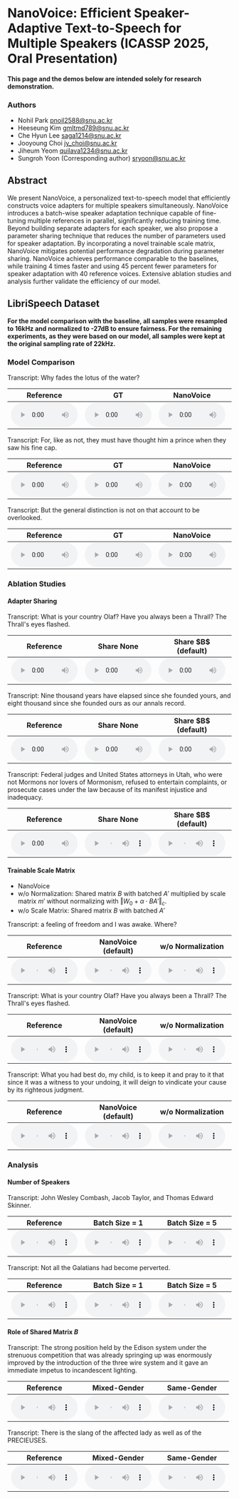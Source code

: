# NanoVoice: Efficient Speaker-Adaptive Text-to-Speech for Multiple Speakers (ICASSP 2025, Oral Presentation)

#### This page and the demos below are intended solely for research demonstration.

### Authors
- Nohil Park <a href="pnoil2588@snu.ac.kr">pnoil2588@snu.ac.kr</a>
- Heeseung Kim <a href="gmltmd789@snu.ac.kr">gmltmd789@snu.ac.kr</a>
- Che Hyun Lee <a href="saga1214@snu.ac.kr">saga1214@snu.ac.kr</a>
- Jooyoung Choi <a href="jy_choi@snu.ac.kr">jy_choi@snu.ac.kr</a>
- Jiheum Yeom <a href="quilava1234@snu.ac.kr">quilava1234@snu.ac.kr</a>
- Sungroh Yoon (Corresponding author) <a href="sryoon@snu.ac.kr">sryoon@snu.ac.kr</a>

## Abstract
We present NanoVoice, a personalized text-to-speech model that efficiently constructs voice adapters for multiple speakers simultaneously. NanoVoice introduces a batch-wise speaker adaptation technique capable of fine-tuning multiple references in parallel, significantly reducing training time. Beyond building separate adapters for each speaker, we also propose a parameter sharing technique that reduces the number of parameters used for speaker adaptation. By incorporating a novel trainable scale matrix, NanoVoice mitigates potential performance degradation during parameter sharing. NanoVoice achieves performance comparable to the baselines, while training 4 times faster and using 45 percent fewer parameters for speaker adaptation with 40 reference voices. Extensive ablation studies and analysis further validate the efficiency of our model.

## LibriSpeech Dataset
**For the model comparison with the baseline, all samples were resampled to 16kHz and normalized to -27dB to ensure fairness. For the remaining experiments, as they were based on our model, all samples were kept at the original sampling rate of 22kHz.**

### Model Comparison

Transcript: Why fades the lotus of the water?

<table>
	<thead>
		<tr>
			<th style="text-align: center">Reference</th>
			<th style="text-align: center">GT</th>
			<th style="text-align: center">NanoVoice</th>
			<th style="text-align: center">VoiceTailor</th>
			<th style="text-align: center">UnitSpeech</th>
			<th style="text-align: center">XTTS $v2$</th>
			<th style="text-align: center">CosyVoice</th>
		</tr>
	</thead>
	<tbody>
		<tr>
			<td style="text-align: center"><audio controls style="width: 150px;"><source src="wav/model_comparison/1_ref.wav" type="audio/wav"></audio></td>
			<td style="text-align: center"><audio controls style="width: 150px;"><source src="wav/model_comparison/1_gt.wav" type="audio/wav"></audio></td>
			<td style="text-align: center"><audio controls style="width: 150px;"><source src="wav/model_comparison/1_nanovoice.wav" type="audio/wav"></audio></td>
			<td style="text-align: center"><audio controls style="width: 150px;"><source src="wav/model_comparison/1_voicetailor.wav" type="audio/wav"></audio></td>
			<td style="text-align: center"><audio controls style="width: 150px;"><source src="wav/model_comparison/1_unitspeech.wav" type="audio/wav"></audio></td>
			<td style="text-align: center"><audio controls style="width: 150px;"><source src="wav/model_comparison/1_xtts.wav" type="audio/wav"></audio></td>
			<td style="text-align: center"><audio controls style="width: 150px;"><source src="wav/model_comparison/1_cosyvoice.wav" type="audio/wav"></audio></td>
		</tr>
	</tbody>
</table>

Transcript: For, like as not, they must have thought him a prince when they saw his fine cap.

<table>
	<thead>
		<tr>
			<th style="text-align: center">Reference</th>
			<th style="text-align: center">GT</th>
			<th style="text-align: center">NanoVoice</th>
			<th style="text-align: center">VoiceTailor</th>
			<th style="text-align: center">UnitSpeech</th>
			<th style="text-align: center">XTTS $v2$</th>
			<th style="text-align: center">CosyVoice</th>
		</tr>
	</thead>
	<tbody>
		<tr>
			<td style="text-align: center"><audio controls style="width: 150px;"><source src="wav/model_comparison/2_ref.wav" type="audio/wav"></audio></td>
			<td style="text-align: center"><audio controls style="width: 150px;"><source src="wav/model_comparison/2_gt.wav" type="audio/wav"></audio></td>
			<td style="text-align: center"><audio controls style="width: 150px;"><source src="wav/model_comparison/2_nanovoice.wav" type="audio/wav"></audio></td>
			<td style="text-align: center"><audio controls style="width: 150px;"><source src="wav/model_comparison/2_voicetailor.wav" type="audio/wav"></audio></td>
			<td style="text-align: center"><audio controls style="width: 150px;"><source src="wav/model_comparison/2_unitspeech.wav" type="audio/wav"></audio></td>
			<td style="text-align: center"><audio controls style="width: 150px;"><source src="wav/model_comparison/2_xtts.wav" type="audio/wav"></audio></td>
			<td style="text-align: center"><audio controls style="width: 150px;"><source src="wav/model_comparison/2_cosyvoice.wav" type="audio/wav"></audio></td>
		</tr>
	</tbody>
</table>

Transcript: But the general distinction is not on that account to be overlooked.

<table>
	<thead>
		<tr>
			<th style="text-align: center">Reference</th>
			<th style="text-align: center">GT</th>
			<th style="text-align: center">NanoVoice</th>
			<th style="text-align: center">VoiceTailor</th>
			<th style="text-align: center">UnitSpeech</th>
			<th style="text-align: center">XTTS $v2$</th>
			<th style="text-align: center">CosyVoice</th>
		</tr>
	</thead>
	<tbody>
		<tr>
			<td style="text-align: center"><audio controls style="width: 150px;"><source src="wav/model_comparison/3_ref.wav" type="audio/wav"></audio></td>
			<td style="text-align: center"><audio controls style="width: 150px;"><source src="wav/model_comparison/3_gt.wav" type="audio/wav"></audio></td>
			<td style="text-align: center"><audio controls style="width: 150px;"><source src="wav/model_comparison/3_nanovoice.wav" type="audio/wav"></audio></td>
			<td style="text-align: center"><audio controls style="width: 150px;"><source src="wav/model_comparison/3_voicetailor.wav" type="audio/wav"></audio></td>
			<td style="text-align: center"><audio controls style="width: 150px;"><source src="wav/model_comparison/3_unitspeech.wav" type="audio/wav"></audio></td>
			<td style="text-align: center"><audio controls style="width: 150px;"><source src="wav/model_comparison/3_xtts.wav" type="audio/wav"></audio></td>
			<td style="text-align: center"><audio controls style="width: 150px;"><source src="wav/model_comparison/3_cosyvoice.wav" type="audio/wav"></audio></td>
		</tr>
	</tbody>
</table>

### Ablation Studies

#### Adapter Sharing

Transcript: What is your country Olaf? Have you always been a Thrall? The Thrall's eyes flashed.

<table>
	<thead>
		<tr>
			<th style="text-align: center">Reference</th>
			<th style="text-align: center">Share None</th>
			<th style="text-align: center">Share $B$ <strong>(default)</strong></th>
			<th style="text-align: center">Share $A$</th>
			<th style="text-align: center">Share $B$, $A$</th>
		</tr>
	</thead>
	<tbody>
		<tr>
			<td style="text-align: center"><audio controls style="width: 150px;"><source src="wav/ablation_share/1_ref.wav" type="audio/wav"></audio></td>
			<td style="text-align: center"><audio controls style="width: 150px;"><source src="wav/ablation_share/1_batch-wise.flac" type="audio/flac"></audio></td>
			<td style="text-align: center"><audio controls style="width: 150px;"><source src="wav/ablation_share/1_shareB.flac" type="audio/flac"></audio></td>
			<td style="text-align: center"><audio controls style="width: 150px;"><source src="wav/ablation_share/1_shareA.flac" type="audio/flac"></audio></td>
			<td style="text-align: center"><audio controls style="width: 150px;"><source src="wav/ablation_share/1_shareBA.flac" type="audio/flac"></audio></td>			
		</tr>
	</tbody>
</table>

Transcript: Nine thousand years have elapsed since she founded yours, and eight thousand since she founded ours as our annals record.

<table>
	<thead>
		<tr>
			<th style="text-align: center">Reference</th>
			<th style="text-align: center">Share None</th>
			<th style="text-align: center">Share $B$ <strong>(default)</strong></th>
			<th style="text-align: center">Share $A$</th>
			<th style="text-align: center">Share $B$, $A$</th>
		</tr>
	</thead>
	<tbody>
		<tr>
			<td style="text-align: center"><audio controls style="width: 150px;"><source src="wav/ablation_share/2_ref.wav" type="audio/wav"></audio></td>
			<td style="text-align: center"><audio controls style="width: 150px;"><source src="wav/ablation_share/2_batch-wise.flac" type="audio/flac"></audio></td>
			<td style="text-align: center"><audio controls style="width: 150px;"><source src="wav/ablation_share/2_shareB.flac" type="audio/flac"></audio></td>
			<td style="text-align: center"><audio controls style="width: 150px;"><source src="wav/ablation_share/2_shareA.flac" type="audio/flac"></audio></td>
			<td style="text-align: center"><audio controls style="width: 150px;"><source src="wav/ablation_share/2_shareBA.flac" type="audio/flac"></audio></td>			
		</tr>
	</tbody>
</table>

Transcript: Federal judges and United States attorneys in Utah, who were not Mormons nor lovers of Mormonism, refused to entertain complaints, or prosecute cases under the law because of its manifest injustice and inadequacy.

<table>
	<thead>
		<tr>
			<th style="text-align: center">Reference</th>
			<th style="text-align: center">Share None</th>
			<th style="text-align: center">Share $B$ <strong>(default)</strong></th>
			<th style="text-align: center">Share $A$</th>
			<th style="text-align: center">Share $B$, $A$</th>
		</tr>
	</thead>
	<tbody>
		<tr>
			<td style="text-align: center"><audio controls style="width: 150px;"><source src="wav/ablation_share/3_ref.wav" type="audio/wav"></audio></td>
			<td style="text-align: center"><audio controls style="width: 150px;"><source src="wav/ablation_share/3_batch-wise.flac" type="audio/flac"></audio></td>
			<td style="text-align: center"><audio controls style="width: 150px;"><source src="wav/ablation_share/3_shareB.flac" type="audio/flac"></audio></td>
			<td style="text-align: center"><audio controls style="width: 150px;"><source src="wav/ablation_share/3_shareA.flac" type="audio/flac"></audio></td>
			<td style="text-align: center"><audio controls style="width: 150px;"><source src="wav/ablation_share/3_shareBA.flac" type="audio/flac"></audio></td>			
		</tr>
	</tbody>
</table>

#### Trainable Scale Matrix

- NanoVoice
- w/o Normalization: Shared matrix $B$ with batched $A'$ multiplied by scale matrix $m'$ without normalizing with $\Vert W_0+\alpha\cdot BA'\Vert_c$.
- w/o Scale Matrix: Shared matrix $B$ with batched $A'$

Transcript: a feeling of freedom and I was awake. Where?

<table>
	<thead>
		<tr>
			<th style="text-align: center">Reference</th>
			<th style="text-align: center"><strong>NanoVoice (default)</strong></th>
			<th style="text-align: center">w/o Normalization</th>
			<th style="text-align: center">w/o Scale Matrix</th>
		</tr>
	</thead>
	<tbody>
		<tr>
			<td style="text-align: center"><audio controls style="width: 150px;"><source src="wav/ablation_scale/1_ref.wav" type="audio/wav"></audio></td>
			<td style="text-align: center"><audio controls style="width: 150px;"><source src="wav/ablation_scale/1_nanovoice.flac" type="audio/flac"></audio></td>
			<td style="text-align: center"><audio controls style="width: 150px;"><source src="wav/ablation_scale/1_no_normalization.flac" type="audio/flac"></audio></td>
			<td style="text-align: center"><audio controls style="width: 150px;"><source src="wav/ablation_scale/1_no_scale.flac" type="audio/flac"></audio></td>			
		</tr>
	</tbody>
</table>

Transcript: What is your country Olaf? Have you always been a Thrall? The Thrall's eyes flashed.

<table>
	<thead>
		<tr>
			<th style="text-align: center">Reference</th>
			<th style="text-align: center"><strong>NanoVoice (default)</strong></th>
			<th style="text-align: center">w/o Normalization</th>
			<th style="text-align: center">w/o Scale Matrix</th>
		</tr>
	</thead>
	<tbody>
		<tr>
			<td style="text-align: center"><audio controls style="width: 150px;"><source src="wav/ablation_scale/2_ref.wav" type="audio/wav"></audio></td>
			<td style="text-align: center"><audio controls style="width: 150px;"><source src="wav/ablation_scale/2_nanovoice.flac" type="audio/flac"></audio></td>
			<td style="text-align: center"><audio controls style="width: 150px;"><source src="wav/ablation_scale/2_no_normalization.flac" type="audio/flac"></audio></td>
			<td style="text-align: center"><audio controls style="width: 150px;"><source src="wav/ablation_scale/2_no_scale.flac" type="audio/flac"></audio></td>			
		</tr>
	</tbody>
</table>

Transcript: What you had best do, my child, is to keep it and pray to it that since it was a witness to your undoing, it will deign to vindicate your cause by its righteous judgment.

<table>
	<thead>
		<tr>
			<th style="text-align: center">Reference</th>
			<th style="text-align: center"><strong>NanoVoice (default)</strong></th>
			<th style="text-align: center">w/o Normalization</th>
			<th style="text-align: center">w/o Scale Matrix</th>
		</tr>
	</thead>
	<tbody>
		<tr>
			<td style="text-align: center"><audio controls style="width: 150px;"><source src="wav/ablation_scale/3_ref.wav" type="audio/wav"></audio></td>
			<td style="text-align: center"><audio controls style="width: 150px;"><source src="wav/ablation_scale/3_nanovoice.flac" type="audio/flac"></audio></td>
			<td style="text-align: center"><audio controls style="width: 150px;"><source src="wav/ablation_scale/3_no_normalization.flac" type="audio/flac"></audio></td>
			<td style="text-align: center"><audio controls style="width: 150px;"><source src="wav/ablation_scale/3_no_scale.flac" type="audio/flac"></audio></td>			
		</tr>
	</tbody>
</table>

### Analysis

#### Number of Speakers

Transcript: John Wesley Combash, Jacob Taylor, and Thomas Edward Skinner.

<table>
	<thead>
		<tr>
			<th style="text-align: center">Reference</th>
			<th style="text-align: center">Batch Size = 1</th>
			<th style="text-align: center">Batch Size = 5</th>
			<th style="text-align: center">Batch Size = 20</th>
			<th style="text-align: center">Batch Size = 40</th>
		</tr>
	</thead>
	<tbody>
		<tr>
			<td style="text-align: center"><audio controls style="width: 150px;"><source src="wav/analysis_batch_size/1_ref.wav" type="audio/wav"></audio></td>
			<td style="text-align: center"><audio controls style="width: 150px;"><source src="wav/analysis_batch_size/1_bs1.flac" type="audio/flac"></audio></td>
			<td style="text-align: center"><audio controls style="width: 150px;"><source src="wav/analysis_batch_size/1_bs5.flac" type="audio/flac"></audio></td>
			<td style="text-align: center"><audio controls style="width: 150px;"><source src="wav/analysis_batch_size/1_bs20.flac" type="audio/flac"></audio></td>
			<td style="text-align: center"><audio controls style="width: 150px;"><source src="wav/analysis_batch_size/1_bs40.flac" type="audio/flac"></audio></td>			
		</tr>
	</tbody>
</table>

Transcript: Not all the Galatians had become perverted.

<table>
	<thead>
		<tr>
			<th style="text-align: center">Reference</th>
			<th style="text-align: center">Batch Size = 1</th>
			<th style="text-align: center">Batch Size = 5</th>
			<th style="text-align: center">Batch Size = 20</th>
			<th style="text-align: center">Batch Size = 40</th>
		</tr>
	</thead>
	<tbody>
		<tr>
			<td style="text-align: center"><audio controls style="width: 150px;"><source src="wav/analysis_batch_size/2_ref.wav" type="audio/wav"></audio></td>
			<td style="text-align: center"><audio controls style="width: 150px;"><source src="wav/analysis_batch_size/2_bs1.flac" type="audio/flac"></audio></td>
			<td style="text-align: center"><audio controls style="width: 150px;"><source src="wav/analysis_batch_size/2_bs5.flac" type="audio/flac"></audio></td>
			<td style="text-align: center"><audio controls style="width: 150px;"><source src="wav/analysis_batch_size/2_bs20.flac" type="audio/flac"></audio></td>
			<td style="text-align: center"><audio controls style="width: 150px;"><source src="wav/analysis_batch_size/2_bs40.flac" type="audio/flac"></audio></td>			
		</tr>
	</tbody>
</table>

#### Role of Shared Matrix $B$

Transcript: The strong position held by the Edison system under the strenuous competition that was already springing up was enormously improved by the introduction of the three wire system and it gave an immediate impetus to incandescent lighting.

<table>
	<thead>
		<tr>
			<th style="text-align: center">Reference</th>
			<th style="text-align: center">Mixed-Gender</th>
			<th style="text-align: center">Same-Gender</th>
		</tr>
	</thead>
	<tbody>
		<tr>
			<td style="text-align: center"><audio controls style="width: 150px;"><source src="wav/analysis_gender/1_ref.wav" type="audio/wav"></audio></td>
			<td style="text-align: center"><audio controls style="width: 150px;"><source src="wav/analysis_gender/1_mix.flac" type="audio/flac"></audio></td>
			<td style="text-align: center"><audio controls style="width: 150px;"><source src="wav/analysis_gender/1_same.flac" type="audio/flac"></audio></td>
		</tr>
	</tbody>
</table>

Transcript: There is the slang of the affected lady as well as of the PRECIEUSES.

<table>
	<thead>
		<tr>
			<th style="text-align: center">Reference</th>
			<th style="text-align: center">Mixed-Gender</th>
			<th style="text-align: center">Same-Gender</th>
		</tr>
	</thead>
	<tbody>
		<tr>
			<td style="text-align: center"><audio controls style="width: 150px;"><source src="wav/analysis_gender/2_ref.wav" type="audio/wav"></audio></td>
			<td style="text-align: center"><audio controls style="width: 150px;"><source src="wav/analysis_gender/2_mix.flac" type="audio/flac"></audio></td>
			<td style="text-align: center"><audio controls style="width: 150px;"><source src="wav/analysis_gender/2_same.flac" type="audio/flac"></audio></td>
		</tr>
	</tbody>
</table>

